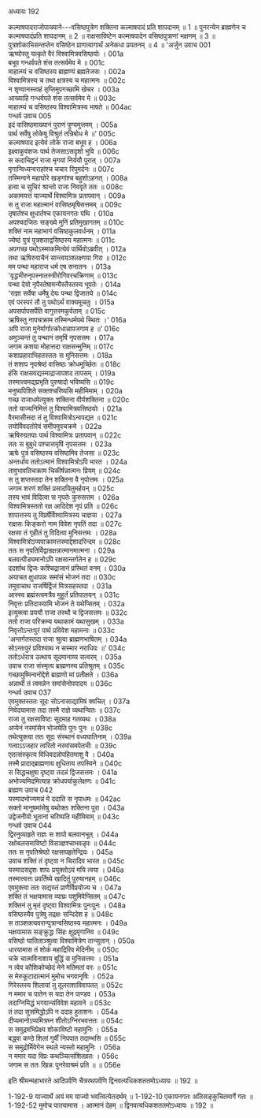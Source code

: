 अध्यायः 192

कल्माषपादराजोपाख्याने---वसिष्ठपुत्रेण शक्तिना कल्माषपादं प्रति शापदानम् ॥ 1 ॥ पुनरन्येन ब्राह्मणेन च कल्माषपादंप्रति शापदानम् ॥ 2 ॥ राक्षसाविष्टेन कल्माषपादेन वसिष्ठपुत्राणां भक्षणम् ॥ 3 ॥ पुत्रशोकाभिसन्तप्तेन वसिष्ठेन प्राणत्यागार्थं अनेकधा प्रयतनम् ॥ 4 ॥
\'अर्जुन उवाच 	001  
ऋष्योस्तु यत्कृते वैरं विश्वामित्रवसिष्ठयोः ।	001a  
बभूव गन्धर्वपते शंस तत्सर्वमेव मे ॥	001c  
माहात्म्यं च वसिष्ठस्य ब्राह्मण्यं ब्रह्मतेजसः ।	002a  
विश्वामित्रस्य च तथा क्षत्रस्य च महात्मनः ॥	002c  
न शृण्वानस्त्वहं तृप्तिमुपगच्छामि खेचर ।	003a  
आख्याहि गन्धर्वपते शंस तत्सर्वमेव मे ॥	003c  
माहात्म्यं च वसिष्ठस्य विश्वामित्रस्य भाषते ॥	004ac  
गन्धर्व उवाच 	005  
इदं वासिष्ठमाख्यानं पुराणं पुण्यमुत्तमम् ।	005a  
पार्थ सर्वेषु लोकेषु विश्रुतं तन्निबोध मे ॥\'	005c  
कल्माषपाद इत्येवं लोके राजा बभूव ह ।	006a  
इक्ष्वाकुवंशजः पार्थ तेजसाऽसदृशो भुवि ॥	006c  
स कदाचिद्वनं राजा मृगयां निर्ययौ पुरात् ।	007a  
मृगान्विध्यन्वराहांश्च चचार रिपुमर्दनः ॥	007c  
तस्मिन्वने महाघोरे खङ्गांश्च बहुशोऽहनत् ।	008a  
हत्वा च सुचिरं श्रान्तो राजा निववृते ततः ॥	008c  
अकामयत्तं याज्यार्थे विश्वामित्रः प्रतापवान् ।	009a  
स तु राजा महात्मानं वासिष्ठमृषिसत्तमम् ॥	009c  
तृषार्तश्च क्षुधार्तश्च एकायनगतः पथि ।	010a  
अपश्यदजितः सङ्ख्ये मुनिं प्रतिमुखागतम् ॥	010c  
शक्तिं नाम महाभागं वसिष्ठकुलवर्धनम् ।	011a  
ज्येष्ठं पुत्रं पुत्रशताद्वसिष्ठस्य महात्मनः ॥	011c  
अपगच्छ पथोऽस्माकमित्येवं पार्थिवोऽब्रवीत् ।	012a  
तथा ऋषिरुवाचैनं सान्त्वयञ्श्लक्ष्णया गिरा ॥	012c  
मम पन्था महाराज धर्म एष सनातनः ।	013a  
\'वृद्धभीरुनृपस्नातस्त्रीरोगिवरचक्रिणाम् ॥	013c  
पन्था देयो नृपैस्तेषामन्यैस्तैस्तस्य भूपतेः ।	014a  
\'राज्ञा सर्वेषा धर्मेषु देयः पन्था द्विजातये ॥	014c  
एवं परस्परं तौ तु पथोऽर्थं वाक्यमूचतुः ।	015a  
अपसर्पापसर्पेति वागुत्तरमकुर्वताम् ॥	015c  
ऋषिस्तु नापचक्राम तस्मिन्धर्मपथे स्थितः ।\'	016a  
अपि राजा मुनेर्मार्गात्क्रोधान्नापजगाम ह ॥\'	016c  
अमुञ्चन्तं तु पन्थानं तमृषिं नृपसत्तमः ।	017a  
जगाम कशया मोहात्तदा राक्षसन्मुनिम् ॥	017c  
कशाप्रहाराभिहतस्ततः स मुनिसत्तमः ।	018a  
तं शशाप नृपश्रेष्ठं वासिष्ठः क्रोधमूर्च्छितः ॥	018c  
हंसि राक्षसवद्यस्माद्राजापशद तापसम् ।	019a  
तस्मात्त्वमद्यप्रभृति पुरुषादो भविष्यसि ॥	019c  
मनुष्यपिशिते सक्तश्चरिष्यसि महीमिमाम् ।	020a  
गच्छ राजाधमेत्युक्तः शक्तिना वीर्यशक्तिना ॥	020c  
ततो याज्यनिमित्तं तु विश्वामित्रवसिष्ठयोः ।	021a  
वैरमासीत्तदा तं तु विश्वामित्रोऽन्वपद्यत ॥	021c  
तयोर्विवदतोरेवं समीपमुपचक्रमे ।	022a  
ऋषिरुग्रतपाः पार्थ विश्वामित्रः प्रतापवान् ॥	022c  
ततः स बुबुधे पश्चात्तमृषिं नृपसत्तमः ।	023a  
ऋषेः पुत्रं वसिष्ठस्य वसिष्ठमिव तेजसा ॥	023c  
अन्तर्धाय ततोऽत्मानं विश्वामित्रोऽपि भारत ।	024a  
तावुभावतिचक्राम चिकीर्षन्नात्मनः प्रियम् ॥	024c  
स तु शप्तस्तदा तेन शक्तिना वै नृपोत्तमः ।	025a  
जगाम शरणं शक्तिं प्रसादयितुमर्हयन् ॥	025c  
तस्य भावं विदित्वा स नृपतेः कुरुसत्तम ।	026a  
विश्वामित्रस्ततो रक्ष आदिदेश नृपं प्रति ॥	026c  
शापात्तस्य तु विप्रर्षेर्विश्वामित्रस्य चाज्ञया ।	027a  
राक्षसः किङ्करो नाम विवेश नृपतिं तदा ॥	027c  
रक्षसा तं गृहीतं तु विदित्वा मुनिसत्तमः ।	028a  
विश्वामित्रोऽप्यपाक्रामत्तस्माद्देशादरिन्दम ॥	028c  
ततः स नृपतिर्विद्वान्रक्षन्नात्मानमात्मना ।	029a  
बलवत्पीड्यमानोऽपि रक्षसान्तर्गतेन ह ॥	029c  
ददर्शाथ द्विजः कश्चिद्राजानं प्रस्थितं वनम् ।	030a  
अयाचत क्षुधापन्नः समांसं भोजनं तदा ॥	030c  
तमुवाचाथ राजर्षिर्द्विजं मित्रसहस्तदा ।	031a  
आस्स्व ब्रह्मंस्त्वमत्रैव मुहूर्तं प्रतिपालयन् ॥	031c  
निवृत्तः प्रतिदास्यामि भोजनं ते यथेप्सितम् ।	032a  
इत्युक्त्वा प्रययौ राजा तस्थौ च द्विजसत्तमः ॥	032c  
ततो राजा परिक्रम्य यथाकामं यथासुखम् ।	033a  
निवृत्तोऽन्तःपुरं पार्थ प्रविवेश महामनाः ॥	033c  
\'अन्तर्गतस्तदा राजा श्रुत्वा ब्राह्मणभाषितम् ।	034a  
सोऽन्तःपुरं प्रविश्याथ न सस्मार नराधिपः ॥\'	034c  
ततोऽर्धरात्र उत्थाय सूदमानाय्य सत्वरम् ।	035a  
उवाच राजा संस्मृत्य ब्राह्मणस्य प्रतिश्रुतम् ॥	035c  
गच्छामुष्मिन्वनोद्देशे ब्राह्मणो मां प्रतीक्षते ।	036a  
अन्नार्थी तं त्वमन्नेन समांसेनोपपादय ॥	036c  
गन्धर्व उवाच 	037  
एवमुक्तस्ततः सूदः सोऽनासाद्यामिषं क्वचित् ।	037a  
निवेदयामास तदा तस्मै राज्ञे व्यथान्वितः ॥	037c  
राजा तु रक्षसाविष्टः सूदमाह गतव्यथः ।	038a  
अप्येनं नरमांसेन भोजयेति पुनः पुनः ॥	038c  
तथेत्युक्त्वा ततः सूदः संस्थानं वध्यघातिनाम् ।	039a  
गत्वाऽऽजहार त्वरितो नरमांसमपेतभीः ॥	039c  
एतत्संस्कृत्य विधिवदन्नोपहितमाशु वै ।	040a  
तस्मै प्रादाद्ब्राह्मणाय क्षुधिताय तपस्विने ॥	040c  
स सिद्धचक्षुषा दृष्ट्वा तदन्नं द्विजसत्तमः ।	041a  
अभोज्यमिदमित्याह क्रोधपर्याकुलेक्षणः ॥	041c  
ब्राह्मण उवाच 	042  
यस्मादभोज्यमन्नं मे ददाति स नृपाधमः ॥	042ac  
सक्तो मानुषमांसेषु यथोक्तः शक्तिना पुरा ।	043a  
उद्वेजनीयो भूतानां चरिष्यति महीमिमाम् ॥	043c  
गन्धर्व उवाच 	044  
द्विरनुव्याहृते राज्ञः स शापो बलवानभूत् ।	044a  
रक्षोबलसमाविष्टो विसञ्ज्ञश्चाभवन्नृपः ॥	044c  
ततः स नृपतिश्रेष्ठो रक्षसापहृतेन्द्रियः ।	045a  
उवाच शक्तिं तं दृष्ट्वा न चिरादिव भारत ॥	045c  
यस्मादसदृशः शापः प्रयुक्तोऽयं मयि त्वया ।	046a  
तस्मात्त्वत्तः प्रवर्तिष्ये खादितुं पुरुषानहम् ॥	046c  
एवमुक्त्वा ततः सद्यस्तं प्राणैर्विप्रयोज्य च ।	047a  
शक्तिं तं भक्षयामास व्याघ्रः पशुमिवेप्सितम् ॥	047c  
शक्तिनं तु मृतं दृष्ट्वा विश्वामित्रः पुनःपुनः ।	048a  
वसिष्ठस्यैव पुत्रेषु तद्रक्षः सन्दिदेश ह ॥	048c  
स ताञ्शक्त्यवरान्पुत्रान्वसिष्ठस्य महात्मनः ।	049a  
भक्षयामास सङ्क्रुद्धः सिंहः क्षुद्रमृगानिव ॥	049c  
वसिष्ठो घातिताञ्श्रुत्वा विश्वामित्रेण तान्सुतान् ।	050a  
धारयामास तं शोकं महाद्रिरिव मेदिनीम् ॥	050c  
चक्रे चात्मविनाशाय बुद्धिं स मुनिसत्तमः ।	051a  
न त्वेव कौशिकोच्छेदं मेने मतिमतां वरः ॥	051c  
स मेरुकूटादात्मानं मुमोच भगवानृषिः ।	052a  
गिरेस्तस्य शिलायां तु तूलराशाविवापतत् ॥	052c  
न ममार च पातेन स यदा तेन पाण्डव ।	053a  
तदाग्निमिद्धं भगवान्संविवेश महावने ॥	053c  
तं तदा सुसमिद्धोऽपि न ददाह हुताशनः ।	054a  
दीप्यमानोऽप्यमित्रघ्न शीतोऽग्निरभवत्ततः ॥	054c  
स समुद्रमभिप्रेक्ष्य शोकाविष्टो महामुनिः ।	055a  
बद्ध्वा कण्ठे शिलां गुर्वीं निपपात तदाम्भसि ॥	055c  
स समुद्रोर्मिवेगेन स्थले न्यस्तो महामुनिः ।	056a  
न ममार यदा विप्रः कथञ्चित्संशितव्रतः ।	056c  
जगाम स ततः खिन्नः पुनरेवाश्रमं प्रति ॥ ॥	056e  

इति श्रीमन्महाभारते आदिपर्वणि चैत्ररथपर्वणि द्विनवत्यधिकशततमोऽध्यायः ॥ 192 ॥

1-192-9 याज्यार्थे अयं मम याज्यो भवत्वित्येतदर्थम् ॥ 1-192-10 एकायनगतः अतिसङ्कुचितमार्गे गतः ॥ 1-192-52 मुमोच पातयामास । आत्मानं देहम् ॥ द्विनवत्यधिकशततमोऽध्यायः ॥ 192 ॥
